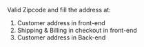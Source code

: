Valid Zipcode and fill the address at:
1. Customer address in front-end
2. Shipping & Billing in checkout in front-end
3. Customer address in Back-end


